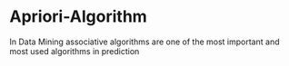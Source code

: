# Apriori-Algorithm
In Data Mining associative algorithms are one of the most important and most used algorithms in prediction 
